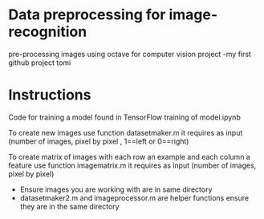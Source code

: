 # Data preprocessing for image-recognition
pre-processing images using octave for computer vision project
-my first github project tomi

# Instructions
Code for training a model found in TensorFlow training of model.ipynb 

To create new images use function datasetmaker.m
it requires as input (number of images, pixel by pixel , 1==left or 0==right)

To create matrix of images with each row an example and each column a feature use function imagematrix.m
it requires as input (number of images, pixel by pixel)

* Ensure images you are working with are in same directory
* datasetmaker2.m and imageprocessor.m are helper functions ensure they are in the same directory

